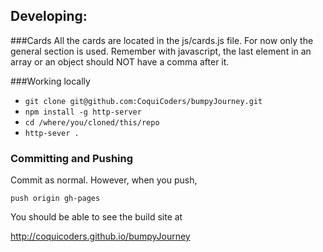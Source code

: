 ## Developing:

###Cards
All the cards are located in the js/cards.js file.  For now only the general section is used.
Remember with javascript, the last element in an array or an object should NOT have a comma after it.

###Working locally
*  `git clone git@github.com:CoquiCoders/bumpyJourney.git`
*  `npm install -g http-server`
*  `cd /where/you/cloned/this/repo`
*  `http-sever .`

### Committing and Pushing
Commit as normal.
However, when you push,

`push origin gh-pages`

You should be able to see the build site at

http://coquicoders.github.io/bumpyJourney

